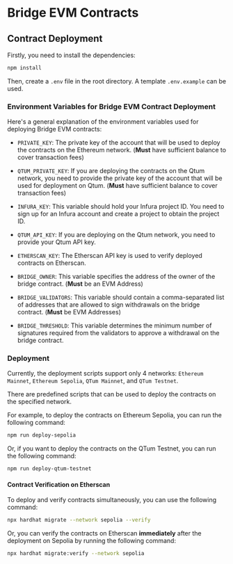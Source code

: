 # Bridge EVM Contracts

## Contract Deployment

Firstly, you need to install the dependencies:

```bash
npm install
```

Then, create a `.env` file in the root directory. A template `.env.example` can be used.

### Environment Variables for Bridge EVM Contract Deployment

Here's a general explanation of the environment variables used for deploying Bridge EVM contracts:

- `PRIVATE_KEY`: The private key of the account that will be used to deploy the contracts on the Ethereum network. (**Must** have sufficient balance to cover transaction fees)
- `QTUM_PRIVATE_KEY`: If you are deploying the contracts on the Qtum network, you need to provide the private key of the account that will be used for deployment on Qtum. (**Must** have sufficient balance to cover transaction fees)

- `INFURA_KEY`: This variable should hold your Infura project ID. You need to sign up for an Infura account and create a project to obtain the project ID.
- `QTUM_API_KEY`: If you are deploying on the Qtum network, you need to provide your Qtum API key.

- `ETHERSCAN_KEY`: The Etherscan API key is used to verify deployed contracts on Etherscan.

- `BRIDGE_OWNER`: This variable specifies the address of the owner of the bridge contract. (**Must** be an EVM Address)
- `BRIDGE_VALIDATORS`: This variable should contain a comma-separated list of addresses that are allowed to sign withdrawals on the bridge contract. (**Must** be EVM Addresses)
- `BRIDGE_THRESHOLD`: This variable determines the minimum number of signatures required from the validators to approve a withdrawal on the bridge contract.

### Deployment

Currently, the deployment scripts support only 4 networks: `Ethereum Mainnet`, `Ethereum Sepolia`, `QTum Mainnet`, and `QTum Testnet`.

There are predefined scripts that can be used to deploy the contracts on the specified network.

For example, to deploy the contracts on Ethereum Sepolia, you can run the following command:

```bash
npm run deploy-sepolia
```
Or, if you want to deploy the contracts on the QTum Testnet, you can run the following command:

```bash
npm run deploy-qtum-testnet
```

#### Contract Verification on Etherscan

To deploy and verify contracts simultaneously, you can use the following command:

```bash
npx hardhat migrate --network sepolia --verify
```

Or, you can verify the contracts on Etherscan **immediately** after the deployment on Sepolia by running the following command:

```bash
npx hardhat migrate:verify --network sepolia
```

